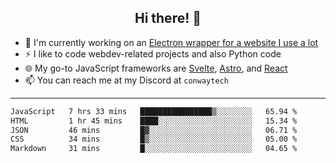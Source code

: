 <h2 align="center">Hi there! 👋</h2>

- 🔭 I'm currently working on an [Electron wrapper for a website I use a lot](https://github.com/ConwayTech-Dev/MyPolyPlus)
- ⚡ I like to code webdev-related projects and also Python code
- 🌐 My go-to JavaScript frameworks are [Svelte](https://svelte.dev/), [Astro](https://astro.build/), and [React](https://react.dev/)
- 📫 You can reach me at my Discord at <code>conwaytech</code>

***

<!--START_SECTION:waka-->

```txt
JavaScript   7 hrs 33 mins   ████████████████▒░░░░░░░░   65.94 %
HTML         1 hr 45 mins    ████░░░░░░░░░░░░░░░░░░░░░   15.34 %
JSON         46 mins         █▓░░░░░░░░░░░░░░░░░░░░░░░   06.71 %
CSS          34 mins         █▒░░░░░░░░░░░░░░░░░░░░░░░   05.00 %
Markdown     31 mins         █░░░░░░░░░░░░░░░░░░░░░░░░   04.65 %
```

<!--END_SECTION:waka-->
